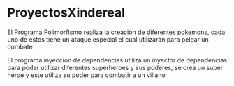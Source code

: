 # ProyectosXindereal

El Programa Polimorfismo realiza la creación de diferentes pokemons, cada uno de estos tiene un ataque especial el cual utilizarán para pelear un combate

El programa inyección de dependencias utiliza un inyector de dependencias para poder utilizar diferentes superheroes y sus poderes, se crea un super héroe y este utiliza su poder para combatir a un villano 